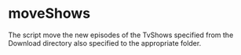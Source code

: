 moveShows
=========
The script move the new episodes of the TvShows specified from the Download directory also specified to the appropriate folder. 
